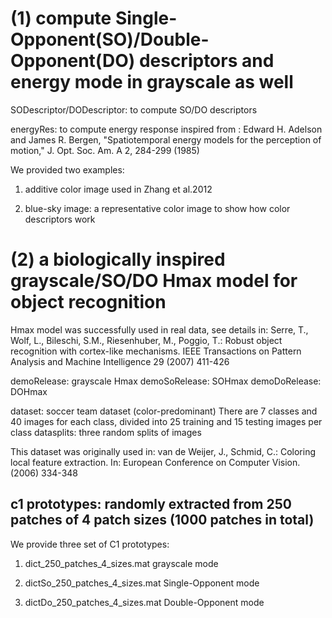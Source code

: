
(1) compute Single-Opponent(SO)/Double-Opponent(DO) descriptors and energy mode in grayscale as well
===============
SODescriptor/DODescriptor: to compute SO/DO descriptors

energyRes: to compute energy response inspired from :
Edward H. Adelson and James R. Bergen, "Spatiotemporal energy models for the perception of motion," J. Opt. Soc. Am. A 2, 284-299 (1985) 



We provided two examples:
1. additive color image used in Zhang et al.2012

2. blue-sky image:
a representative color image to show how color descriptors work






(2) a biologically inspired grayscale/SO/DO Hmax model for object recognition
===============

Hmax model was successfully used in real data, see details in:
Serre, T., Wolf, L., Bileschi, S.M., Riesenhuber, M., Poggio, T.: Robust object
recognition with cortex-like mechanisms. IEEE Transactions on Pattern Analysis
and Machine Intelligence 29 (2007) 411-426

demoRelease: grayscale Hmax
demoSoRelease: SOHmax
demoDoRelease: DOHmax


dataset: soccer team dataset (color-predominant)
There are 7 classes and 40 images for each class, divided into 25 training and 15 testing images per class
datasplits: three random splits of images

This dataset was originally used in:
van de Weijer, J., Schmid, C.: Coloring local feature extraction. In: European
Conference on Computer Vision. (2006) 334-348




c1 prototypes:  randomly extracted from 250 patches of 4 patch sizes (1000 patches in total)
-----------------------------------------------
We provide three set of C1 prototypes:
1. dict_250_patches_4_sizes.mat
grayscale mode

2. dictSo_250_patches_4_sizes.mat
Single-Opponent mode

3. dictDo_250_patches_4_sizes.mat
Double-Opponent mode





